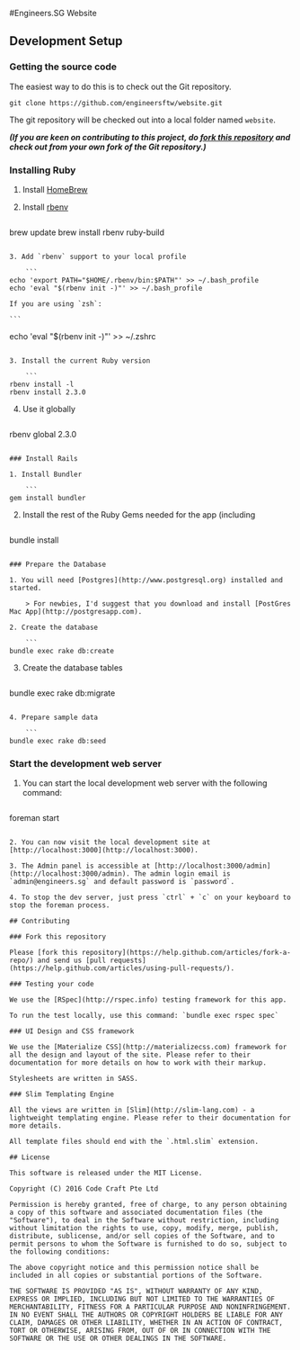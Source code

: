 #Engineers.SG Website

## Development Setup

### Getting the source code

The easiest way to do this is to check out the Git repository.

```
git clone https://github.com/engineersftw/website.git
```

The git repository will be checked out into a local folder named `website`.

***(If you are keen on contributing to this project, do [fork this repository](https://help.github.com/articles/fork-a-repo/) and check out from your own fork of the Git repository.)***

### Installing Ruby

1. Install [HomeBrew](http://brew.sh)

2. Install [rbenv](https://github.com/rbenv/rbenv)

	```
brew update
brew install rbenv ruby-build
```

3. Add `rbenv` support to your local profile

	```
echo 'export PATH="$HOME/.rbenv/bin:$PATH"' >> ~/.bash_profile
echo 'eval "$(rbenv init -)"' >> ~/.bash_profile
```

	If you are using `zsh`:

	```
echo 'eval "$(rbenv init -)"' >> ~/.zshrc
```

3. Install the current Ruby version

	```
rbenv install -l
rbenv install 2.3.0
```

4. Use it globally

	```
rbenv global 2.3.0
```

### Install Rails

1. Install Bundler

	```
gem install bundler
```

2. Install the rest of the Ruby Gems needed for the app (including 

	```
bundle install
```

### Prepare the Database

1. You will need [Postgres](http://www.postgresql.org) installed and started.

	> For newbies, I'd suggest that you download and install [PostGres Mac App](http://postgresapp.com).
	
2. Create the database

	```
bundle exec rake db:create
```

3. Create the database tables

	```
bundle exec rake db:migrate
```

4. Prepare sample data

	```
bundle exec rake db:seed
```

### Start the development web server

1. You can start the local development web server with the following command:

	```
foreman start
```

2. You can now visit the local development site at [http://localhost:3000](http://localhost:3000).

3. The Admin panel is accessible at [http://localhost:3000/admin](http://localhost:3000/admin). The admin login email is `admin@engineers.sg` and default password is `password`.

4. To stop the dev server, just press `ctrl` + `c` on your keyboard to stop the foreman process.

## Contributing

### Fork this repository

Please [fork this repository](https://help.github.com/articles/fork-a-repo/) and send us [pull requests](https://help.github.com/articles/using-pull-requests/).

### Testing your code

We use the [RSpec](http://rspec.info) testing framework for this app.

To run the test locally, use this command: `bundle exec rspec spec`

### UI Design and CSS framework

We use the [Materialize CSS](http://materializecss.com) framework for all the design and layout of the site. Please refer to their documentation for more details on how to work with their markup.

Stylesheets are written in SASS.

### Slim Templating Engine

All the views are written in [Slim](http://slim-lang.com) - a lightweight templating engine. Please refer to their documentation for more details.

All template files should end with the `.html.slim` extension.

## License

This software is released under the MIT License.

Copyright (C) 2016 Code Craft Pte Ltd

Permission is hereby granted, free of charge, to any person obtaining a copy of this software and associated documentation files (the "Software"), to deal in the Software without restriction, including without limitation the rights to use, copy, modify, merge, publish, distribute, sublicense, and/or sell copies of the Software, and to permit persons to whom the Software is furnished to do so, subject to the following conditions:

The above copyright notice and this permission notice shall be included in all copies or substantial portions of the Software.

THE SOFTWARE IS PROVIDED "AS IS", WITHOUT WARRANTY OF ANY KIND, EXPRESS OR IMPLIED, INCLUDING BUT NOT LIMITED TO THE WARRANTIES OF MERCHANTABILITY, FITNESS FOR A PARTICULAR PURPOSE AND NONINFRINGEMENT. IN NO EVENT SHALL THE AUTHORS OR COPYRIGHT HOLDERS BE LIABLE FOR ANY CLAIM, DAMAGES OR OTHER LIABILITY, WHETHER IN AN ACTION OF CONTRACT, TORT OR OTHERWISE, ARISING FROM, OUT OF OR IN CONNECTION WITH THE SOFTWARE OR THE USE OR OTHER DEALINGS IN THE SOFTWARE.